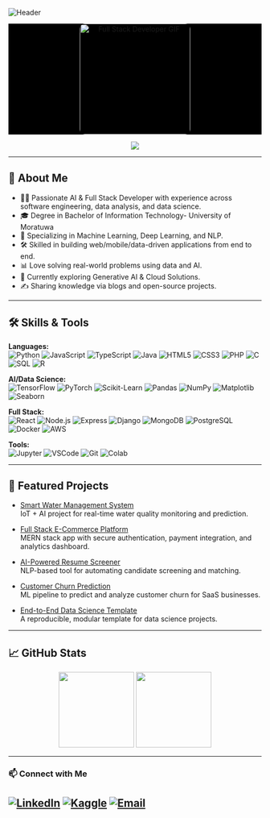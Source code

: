 <!-- Header and Greeting -->
![Header](https://capsule-render.vercel.app/api?type=waving&color=gradient&height=180&section=header&text=Hi%2C%20I'm%20Thanusan!&fontSize=40&fontAlignY=30)

<!-- 💻 Full Stack GIF with Black Background -->
<p align="center" style="background-color:black;">
  <img src="https://media.giphy.com/media/v1.Y2lkPTc5MGI3NjExd2w2OHoxc2h3b2QwZzA5bGJybTYzaGRicGc3Z3lxNnF2cGk1Z3N3dCZlcD12MV9naWZzX3NlYXJjaCZjdD1n/juua9i2c2fA0AIp2iq/giphy.gif" alt="Full Stack Developer GIF" width="220" style="background-color:black; border-radius:10px;"/>
</p>

<p align="center">
  <img src="https://readme-typing-svg.herokuapp.com?color=36BCF7&lines=AI+Developer;Full+Stack+Developer;Software+Engineer;Data+Scientist;Data+Analyst;Always+Learning!">
</p>

---

## 🌟 About Me

- 👨‍💻 Passionate AI & Full Stack Developer with experience across software engineering, data analysis, and data science.
- 🎓 Degree in Bachelor of Information Technology- University of Moratuwa
- 🤖 Specializing in Machine Learning, Deep Learning, and NLP.
- 🛠️ Skilled in building web/mobile/data-driven applications from end to end.
- 📊 Love solving real-world problems using data and AI.
- 🌱 Currently exploring Generative AI & Cloud Solutions.
- ✍️ Sharing knowledge via blogs and open-source projects.

---

## 🛠️ Skills & Tools

**Languages:**  
![Python](https://img.shields.io/badge/Python-3776AB?style=for-the-badge&logo=python&logoColor=white)
![JavaScript](https://img.shields.io/badge/JavaScript-F7DF1E?style=for-the-badge&logo=javascript&logoColor=black)
![TypeScript](https://img.shields.io/badge/TypeScript-007ACC?style=for-the-badge&logo=typescript&logoColor=white)
![Java](https://img.shields.io/badge/Java-007396?style=for-the-badge&logo=java&logoColor=white)
![HTML5](https://img.shields.io/badge/HTML5-E34F26?style=for-the-badge&logo=html5&logoColor=white)
![CSS3](https://img.shields.io/badge/CSS3-1572B6?style=for-the-badge&logo=css3&logoColor=white)
![PHP](https://img.shields.io/badge/PHP-777BB4?style=for-the-badge&logo=php&logoColor=white)
![C](https://img.shields.io/badge/C-00599C?style=for-the-badge&logo=c&logoColor=white)
![SQL](https://img.shields.io/badge/SQL-4479A1?style=for-the-badge&logo=postgresql&logoColor=white)
![R](https://img.shields.io/badge/R-276DC3?style=for-the-badge&logo=r&logoColor=white)

**AI/Data Science:**  
![TensorFlow](https://img.shields.io/badge/TensorFlow-FF6F00?style=for-the-badge&logo=tensorflow&logoColor=white)
![PyTorch](https://img.shields.io/badge/PyTorch-EE4C2C?style=for-the-badge&logo=pytorch&logoColor=white)
![Scikit-Learn](https://img.shields.io/badge/Scikit--Learn-F7931E?style=for-the-badge&logo=scikit-learn&logoColor=white)
![Pandas](https://img.shields.io/badge/Pandas-150458?style=for-the-badge&logo=pandas&logoColor=white)
![NumPy](https://img.shields.io/badge/Numpy-E5E5E5?style=for-the-badge&logo=numpy&logoColor=013243)
![Matplotlib](https://img.shields.io/badge/Matplotlib-3B4D54?style=for-the-badge&logo=matplotlib&logoColor=white)
![Seaborn](https://img.shields.io/badge/Seaborn-3776AB?style=for-the-badge&logo=python&logoColor=white)

**Full Stack:**  
![React](https://img.shields.io/badge/React-20232A?style=for-the-badge&logo=react&logoColor=61DAFB)
![Node.js](https://img.shields.io/badge/Node.js-339933?style=for-the-badge&logo=node.js&logoColor=white)
![Express](https://img.shields.io/badge/Express.js-404D59?style=for-the-badge)
![Django](https://img.shields.io/badge/Django-092E20?style=for-the-badge&logo=django&logoColor=white)
![MongoDB](https://img.shields.io/badge/MongoDB-4EA94B?style=for-the-badge&logo=mongodb&logoColor=white)
![PostgreSQL](https://img.shields.io/badge/PostgreSQL-4169E1?style=for-the-badge&logo=postgresql&logoColor=white)
![Docker](https://img.shields.io/badge/Docker-2496ED?style=for-the-badge&logo=docker&logoColor=white)
![AWS](https://img.shields.io/badge/AWS-232F3E?style=for-the-badge&logo=amazon-aws&logoColor=white)

**Tools:**  
![Jupyter](https://img.shields.io/badge/Jupyter-F37626?style=for-the-badge&logo=jupyter&logoColor=white)
![VSCode](https://img.shields.io/badge/VS%20Code-007ACC?style=for-the-badge&logo=visual-studio-code&logoColor=white)
![Git](https://img.shields.io/badge/Git-F05032?style=for-the-badge&logo=git&logoColor=white)
![Colab](https://img.shields.io/badge/Colab-F9AB00?style=for-the-badge&logo=google-colab&logoColor=white)

---

## 🚀 Featured Projects

- [Smart Water Management System](https://github.com/yourusername/smart-water-management)  
  IoT + AI project for real-time water quality monitoring and prediction.

- [Full Stack E-Commerce Platform](https://github.com/yourusername/fullstack-ecommerce)  
  MERN stack app with secure authentication, payment integration, and analytics dashboard.

- [AI-Powered Resume Screener](https://github.com/yourusername/ai-resume-screener)  
  NLP-based tool for automating candidate screening and matching.

- [Customer Churn Prediction](https://github.com/yourusername/customer-churn)  
  ML pipeline to predict and analyze customer churn for SaaS businesses.

- [End-to-End Data Science Template](https://github.com/yourusername/data-science-template)  
  A reproducible, modular template for data science projects.

---

## 📈 GitHub Stats

<p align="center">
  <img src="https://github-readme-stats.vercel.app/api?username=thanusan04&show_icons=true&theme=radical" height="150">
  <img src="https://github-readme-streak-stats.herokuapp.com?user=thanusan04&theme=radical&date_format=M%20j%5B%2C%20Y%5D" height="150">
</p>

---

### 📫 Connect with Me

[![LinkedIn](https://img.shields.io/badge/LinkedIn-blue?style=flat&logo=linkedin)](https://linkedin.com/in/your-link)
[![Kaggle](https://img.shields.io/badge/Kaggle-20BEFF?style=flat&logo=kaggle&logoColor=white)](https://kaggle.com/yourusername)
[![Email](https://img.shields.io/badge/Email-D14836?style=flat&logo=gmail&logoColor=white)](mailto:your.email@gmail.com)
---

<!--
✨ "Turning data into actionable intelligence." ✨
-->
